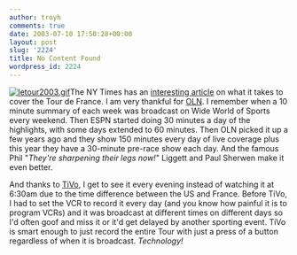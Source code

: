 ```yaml
---
author: troyh
comments: true
date: 2003-07-10 17:50:28+00:00
layout: post
slug: '2224'
title: No Content Found
wordpress_id: 2224
---
```


[![letour2003.gif](http://www.troyandgay.com/archives/letour2003.gif)](http://letour.fr/)The NY Times has an [interesting article](http://www.nytimes.com/2003/07/10/technology/circuits/10howw.html?th) on what it takes to cover the Tour de France. I am very thankful for [OLN](http://olntv.com). I remember when a 10 minute summary of each week was broadcast on Wide World of Sports every weekend. Then ESPN started doing 30 minutes a day of the highlights, with some days extended to 60 minutes. Then OLN picked it up a few years ago and they show 150 minutes every day of live coverage plus this year they have a 30-minute pre-race show each day. And the famous Phil "_They're sharpening their legs now!_" Liggett and Paul Sherwen make it even better.

And thanks to [TiVo](http://tivo.com), I get to see it every evening instead of watching it at 6:30am due to the time difference between the US and France. Before TiVo, I had to set the VCR to record it every day (and you know how painful it is to program VCRs) and it was broadcast at different times on different days so I'd often goof and miss it or it'd get delayed by another sporting event. TiVo is smart enough to just record the entire Tour with just a press of a button regardless of when it is broadcast. _Technology!_
